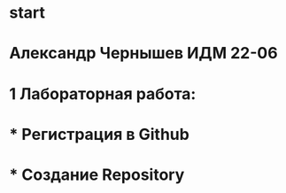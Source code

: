 # start
# Александр Чернышев ИДМ 22-06
# 1 Лабораторная работа:
# * Регистрация в Github
# * Создание Repository

